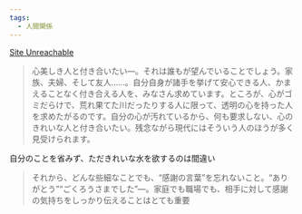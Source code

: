 ```yaml
---
tags:
  - 人間関係
---
```

[Site Unreachable](https://jisin.jp/entertainment/entertainment-news/2164780/)

>心美しき人と付き合いたい―。それは誰もが望んでいることでしょう。家族、夫婦、そして友人……。自分自身が諸手を挙げて安心できる人、かまえることなく付き合える人を、みなさん求めています。ところが、心がゴミだらけで、荒れ果てた川だったりする人に限って、透明の心を持った人を求めたがるのです。自分の心が汚れているから、何も要求しない、心のきれいな人と付き合いたい。残念ながら現代にはそういう人のほうが多く見受けられます。

自分のことを省みず、ただきれいな水を欲するのは間違い

>それから、どんな些細なことでも、“感謝の言葉”を忘れないこと。“ありがとう”“ごくろうさまでした”―。家庭でも職場でも、相手に対して感謝の気持ちをしっかり伝えることはとても重要

